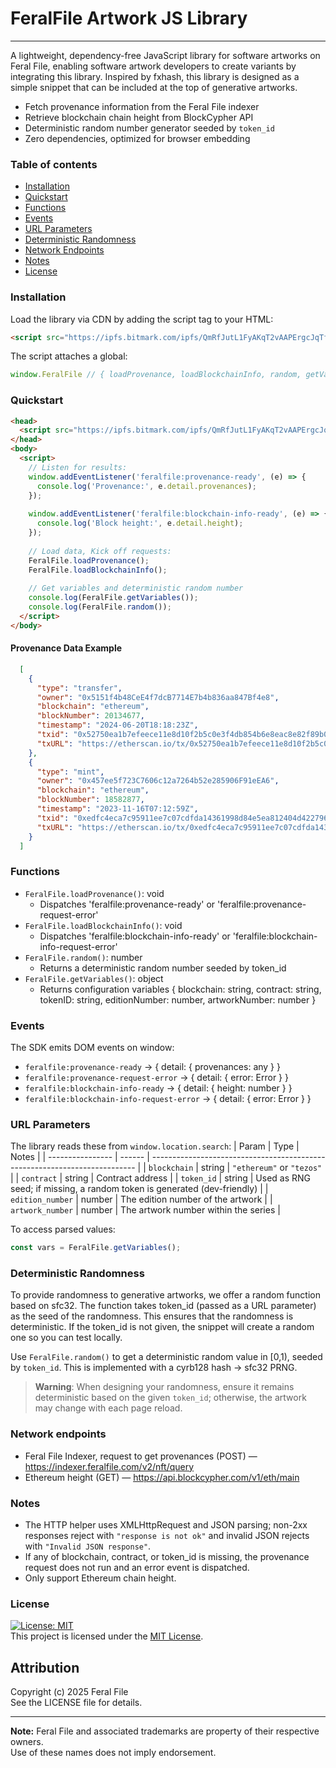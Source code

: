 # FeralFile Artwork JS Library
-----------------------------------
A lightweight, dependency-free JavaScript library for software artworks on Feral File, enabling software artwork developers to create variants by integrating this library.
Inspired by fxhash, this library is designed as a simple snippet that can be included at the top of generative artworks.

- Fetch provenance information from the Feral File indexer
- Retrieve blockchain chain height from BlockCypher API
- Deterministic random number generator seeded by `token_id`
- Zero dependencies, optimized for browser embedding

### Table of contents
- [Installation](#installation)
- [Quickstart](#quickstart)
- [Functions](#functions)
- [Events](#events)
- [URL Parameters](#url-parameters)
- [Deterministic Randomness](#deterministic-randomness)
- [Network Endpoints](#network-endpoints)
- [Notes](#notes)
- [License](#license-mit)

### Installation
  Load the library via CDN by adding the script tag to your HTML:
  ```html
  <script src="https://ipfs.bitmark.com/ipfs/QmRfJutL1FyAKqT2vAAPErgcJqTfCyWvQtnbiShZhTkNL4" type="text/javascript"></script>
  ```

  The script attaches a global:
  ```js
  window.FeralFile // { loadProvenance, loadBlockchainInfo, random, getVariables }
  ```

### Quickstart
  ```html
  <head>
    <script src="https://ipfs.bitmark.com/ipfs/QmRfJutL1FyAKqT2vAAPErgcJqTfCyWvQtnbiShZhTkNL4" type="text/javascript"></script>
  </head>
  <body>
    <script>
      // Listen for results:
      window.addEventListener('feralfile:provenance-ready', (e) => {
        console.log('Provenance:', e.detail.provenances);
      });
      
      window.addEventListener('feralfile:blockchain-info-ready', (e) => {
        console.log('Block height:', e.detail.height);
      });
      
      // Load data, Kick off requests:
      FeralFile.loadProvenance();
      FeralFile.loadBlockchainInfo();
      
      // Get variables and deterministic random number
      console.log(FeralFile.getVariables());
      console.log(FeralFile.random());
    </script>
  </body>
  ```

#### Provenance Data Example
```json
  [
    {
      "type": "transfer",
      "owner": "0x5151f4b48CeE4f7dcB7714E7b4b836aa847Bf4e8",
      "blockchain": "ethereum",
      "blockNumber": 20134677,
      "timestamp": "2024-06-20T18:18:23Z",
      "txid": "0x52750ea1b7efeece11e8d10f2b5c0e3f4db854b6e8eac8e82f89b03a2b39f52f",
      "txURL": "https://etherscan.io/tx/0x52750ea1b7efeece11e8d10f2b5c0e3f4db854b6e8eac8e82f89b03a2b39f52f"
    },
    {
      "type": "mint",
      "owner": "0x457ee5f723C7606c12a7264b52e285906F91eEA6",
      "blockchain": "ethereum",
      "blockNumber": 18582877,
      "timestamp": "2023-11-16T07:12:59Z",
      "txid": "0xedfc4eca7c95911ee7c07cdfda14361998d84e5ea812404d42279665c0c74cf1",
      "txURL": "https://etherscan.io/tx/0xedfc4eca7c95911ee7c07cdfda14361998d84e5ea812404d42279665c0c74cf1"
    }
  ]
```

### Functions
  - `FeralFile.loadProvenance()`: void
    - Dispatches 'feralfile:provenance-ready' or 'feralfile:provenance-request-error'
  - `FeralFile.loadBlockchainInfo()`: void
    - Dispatches 'feralfile:blockchain-info-ready' or 'feralfile:blockchain-info-request-error'
  - `FeralFile.random()`: number
    - Returns a deterministic random number seeded by token_id
  - `FeralFile.getVariables()`: object
    - Returns configuration variables {
      blockchain: string, contract: string, tokenID: string,
      editionNumber: number, artworkNumber: number
    }

### Events
The SDK emits DOM events on window:
  - `feralfile:provenance-ready` → { detail: { provenances: any } }
  - `feralfile:provenance-request-error` → { detail: { error: Error } }
  - `feralfile:blockchain-info-ready` → { detail: { height: number } }
  - `feralfile:blockchain-info-request-error` → { detail: { error: Error } }

### URL Parameters
The library reads these from `window.location.search`:
| Param            | Type   | Notes                                                                      |
| ---------------- | ------ | -------------------------------------------------------------------------- |
| `blockchain`     | string | `"ethereum"` or `"tezos"`                           |
| `contract`       | string | Contract address                                                |
| `token_id`       | string | Used as RNG seed; if missing, a random token is generated (dev-friendly)   |
| `edition_number` | number | The edition number of the artwork                                                   |
| `artwork_number` | number | The artwork number within the series                                         |

To access parsed values:
```js
const vars = FeralFile.getVariables();
```
### Deterministic Randomness
To provide randomness to generative artworks, we offer a random function based on sfc32. The function takes token_id (passed as a URL parameter) as the seed of the randomness. This ensures that the randomness is deterministic. If the token_id is not given, the snippet will create a random one so you can test locally.

Use `FeralFile.random()` to get a deterministic random value in [0,1), seeded by `token_id`. This is implemented with a cyrb128 hash → sfc32 PRNG.

> **Warning**: When designing your randomness, ensure it remains deterministic based on the given `token_id`; otherwise, the artwork may change with each page reload.

### Network endpoints
- Feral File Indexer, request to get provenances (POST) — https://indexer.feralfile.com/v2/nft/query
- Ethereum height (GET) — https://api.blockcypher.com/v1/eth/main

### Notes
- The HTTP helper uses XMLHttpRequest and JSON parsing; non-2xx responses reject with `"response is not ok"` and invalid JSON rejects with `"Invalid JSON response"`. 
- If any of blockchain, contract, or token_id is missing, the provenance request does not run and an error event is dispatched. 
- Only support Ethereum chain height.

### License

[![License: MIT](https://img.shields.io/badge/License-MIT-yellow.svg)](./LICENSE)  
This project is licensed under the [MIT License](./LICENSE).

## Attribution

Copyright (c) 2025 Feral File  
See the LICENSE file for details.

---

**Note:** Feral File and associated trademarks are property of their respective owners.  
Use of these names does not imply endorsement.